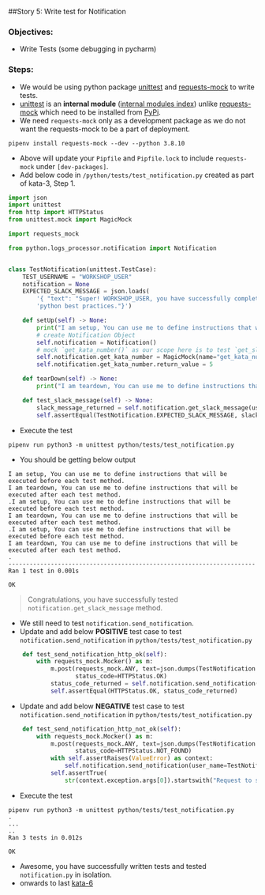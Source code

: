 
##Story 5: Write test for Notification

### Objectives:
- Write Tests (some debugging in pycharm)

### Steps:
- We would be using python package [unittest](https://docs.python.org/3/library/unittest.html) and
  [requests-mock](https://pypi.org/project/requests-mock/) to write tests.
- [unittest](https://docs.python.org/3/library/unittest.html) is an **internal module** ([internal modules index](https://docs.python.org/3.8/py-modindex.html)) unlike 
  [requests-mock](https://pypi.org/project/requests-mock/) which need to be installed from [PyPi](https://pypi.org/).  
- We need `requests-mock` only as a development package as we do not want the requests-mock to be a part of deployment. 
```shell
pipenv install requests-mock --dev --python 3.8.10
```
- Above will update your `Pipfile` and `Pipfile.lock` to include `requests-mock` under `[dev-packages]`.
- Add below code in `/python/tests/test_notification.py` created as part of kata-3, Step 1.
```python
import json
import unittest
from http import HTTPStatus
from unittest.mock import MagicMock

import requests_mock

from python.logs_processor.notification import Notification


class TestNotification(unittest.TestCase):
    TEST_USERNAME = "WORKSHOP_USER"
    notification = None
    EXPECTED_SLACK_MESSAGE = json.loads(
        '{ "text": "Super! WORKSHOP_USER, you have successfully completed kata `5` in your journey of learning '
        'python best practices."}')

    def setUp(self) -> None:
        print("I am setup, You can use me to define instructions that will be executed before each test method.")
        # create Notification Object
        self.notification = Notification()
        # mock `get_kata_number()` as our scope here is to test `get_slack_message()` function
        self.notification.get_kata_number = MagicMock(name="get_kata_number")
        self.notification.get_kata_number.return_value = 5

    def tearDown(self) -> None:
        print("I am teardown, You can use me to define instructions that will be executed after each test method.")

    def test_slack_message(self) -> None:
        slack_message_returned = self.notification.get_slack_message(user_name=TestNotification.TEST_USERNAME)
        self.assertEqual(TestNotification.EXPECTED_SLACK_MESSAGE, slack_message_returned)
```
- Execute the test
```shell
pipenv run python3 -m unittest python/tests/test_notification.py
```
- You should be getting below output
```shell
I am setup, You can use me to define instructions that will be executed before each test method.
I am teardown, You can use me to define instructions that will be executed after each test method.
.I am setup, You can use me to define instructions that will be executed before each test method.
I am teardown, You can use me to define instructions that will be executed after each test method.
.I am setup, You can use me to define instructions that will be executed before each test method.
I am teardown, You can use me to define instructions that will be executed after each test method.
.
----------------------------------------------------------------------
Ran 1 test in 0.001s

OK
```
> Congratulations, you have successfully tested `notification.get_slack_message` method. 
- We still need to test `notification.send_notification`.
- Update and add below **POSITIVE** test case to test `notification.send_notification` in `python/tests/test_notification.py`
```python
    def test_send_notification_http_ok(self):
        with requests_mock.Mocker() as m:
            m.post(requests_mock.ANY, text=json.dumps(TestNotification.EXPECTED_SLACK_MESSAGE),
                   status_code=HTTPStatus.OK)
            status_code_returned = self.notification.send_notification(user_name=TestNotification.TEST_USERNAME)
            self.assertEqual(HTTPStatus.OK, status_code_returned)
```
- Update and add below **NEGATIVE** test case to test `notification.send_notification` in `python/tests/test_notification.py`
```python
    def test_send_notification_http_not_ok(self):
        with requests_mock.Mocker() as m:
            m.post(requests_mock.ANY, text=json.dumps(TestNotification.EXPECTED_SLACK_MESSAGE),
                   status_code=HTTPStatus.NOT_FOUND)
            with self.assertRaises(ValueError) as context:
                self.notification.send_notification(user_name=TestNotification.TEST_USERNAME)
            self.assertTrue(
                str(context.exception.args[0]).startswith("Request to slack returned an error HTTPStatus.NOT_FOUND"))
```
- Execute the test
```shell
pipenv run python3 -m unittest python/tests/test_notification.py
.
...
..
Ran 3 tests in 0.012s

OK
```
- Awesome, you have successfully written tests and tested `notification.py` in isolation.
- onwards to last [kata-6](../kata-6/HOW-TO.md)